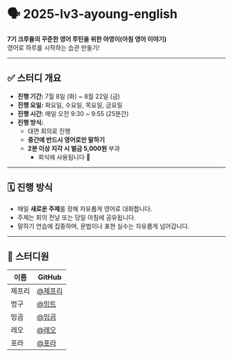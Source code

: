 # 🗣️ 2025-lv3-ayoung-english

**7기 크루들의 꾸준한 영어 루틴을 위한 아영이(아침 영어 이야기)**  
영어로 하루를 시작하는 습관 만들기!

---

## ✅ 스터디 개요

- **진행 기간:** 7월 8일 (화) ~ 8월 22일 (금)
- **진행 요일:** 화요일, 수요일, 목요일, 금요일
- **진행 시간:** 매일 오전 9:30 ~ 9:55 (25분간)
- **진행 방식:**  
  - 대면 회의로 진행  
  - **중간에 반드시 영어로만 말하기**  
  - **2분 이상 지각 시 벌금 5,000원** 부과
    - 회식에 사용됩니다 🎉  

---

## 🗓️ 진행 방식

- 매일 **새로운 주제**를 정해 자유롭게 영어로 대화합니다.
- 주제는 회의 전날 또는 당일 아침에 공유됩니다.
- 말하기 연습에 집중하며, 문법이나 표현 실수는 자유롭게 넘어갑니다.

---

## 👥 스터디원

| 이름   | GitHub |
|--------|--------|
| 제프리    | [@제프리](https://github.com/AppleMint98) |
| 멍구     | [@밍트](https://github.com/YuyoungRhee) |
| 밍곰     | [@밍곰](https://github.com/minSsan) |
| 레오     | [@레오](https://github.com/kjyyjk) |
| 포라     | [@포라](https://github.com/nourzoo) |

